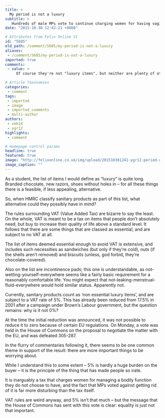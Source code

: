 ```yaml
---
title: >
  My period is not a luxury
subtitle: >
   Hundreds of male MPs vote to continue charging women for having vaginas
date: "2015-10-30 12:42:21 +0000"

# Attributes from Felix Online V1
id: "5685"
old_path: /comment/5685/my-period-is-not-a-luxury
aliases:
 - /comment/5685/my-period-is-not-a-luxury
imported: true
comments:
 - value: >
     Of course they're not "luxury items", but neither are plenty of other things also not zero-rated - it doesn't make sense to me periodically (no pun intended..) get cross about something being considered a luxury (which I don't believe is in the legislative language at all) rather than to just have a complete reform, like VATing everything (as many other countries do) and dropping the rate a bit accordingly. <br> <br>OTOH, good job ICU for making them not-sold-for-profit items in the Union shop earlier this year. That *does* make sense.,Hey there! I just wanted to ask if you ever have any issues with hackers? My last blog (wordpress) was hacked and I ended up losing months of hard work due to no data backup. Do you have any solutions to stop hackers? <br>cheap snapbacks http://www.twofangtu.cn,Lxcl6Y http://www.y7YwKx7Pm6OnyJvolbcwrWdoEnRF29pb.com,I value the information on your internet site. Thanks a bunch!. <br>FIFA 17 POINTS http://www.direfarebaciare.to.it/opere/cherryanna/nba-2k-mt-being-better-online-gaming-reliabl

# Article Taxonomies
categories:
 - comment
tags:
 - imported
 - image
 - imported_comments
 - multi-author
authors:
 - vmh14
 - ygr12
highlights:
 - comment

# Homepage control params
headline: true
featured: true
image: "http://felixonline.co.uk/img/upload/201510301241-ygr12-period-costume.jpg"
image_caption: ""
---
```


As a student, the list of items I would define as “luxury” is quite long. Branded chocolate, new razors, shoes without holes in – for all these things there is a feasible, if less appealing, alternative.

So, when HMRC classify sanitary products as part of this list, what alternative could they possibly have in mind?

The rules surrounding VAT (Value Added Tax) are bizarre to say the least. On the whole, VAT is meant to be a tax on items that people don’t absolutely need, but buy to increase their quality of life above a standard level. It follows that there are some things that are classed as essential, and are subject to no VAT at all.

The list of items deemed essential enough to avoid VAT is extensive, and includes such necessities as sandwiches (but only if they’re cold), nuts (if the shells aren’t removed) and biscuits (unless, god forbid, they’re chocolate-covered).

Also on the list are incontinence pads; this one is understandable, as not-wetting-yourself-everywhere seems like a fairly basic requirement for a reasonably comfortable life. You might expect that not-leaking-menstrual-fluid-everywhere would hold similar status. Apparently not.

Currently, sanitary products count as ‘non essential luxury items’, and are subject to a VAT rate of 5%. This has already been reduced from 17.5% in 2001 after a campaign under Brown’s Labour government, but the question remains: why is it not 0%?

At the time the initial reduction was announced, it was not possible to reduce it to zero because of certain EU regulations. On Monday, a vote was held in the House of Commons on the proposal to negotiate the matter with the EU, and was defeated 305-287.

In the flurry of commentaries following it, there seems to be one common theme in support of the result: there are more important things to be worrying about.

While I understand this to some extent – 5% is hardly a huge burden on the buyer – it is the principle of the thing that has made people so irate.

It is inarguably a tax that charges women for managing a bodily function they do not choose to have, and the fact that MPs voted against getting rid of it is far more disturbing than the tax itself.

VAT rules are weird anyway, and 5% isn’t that much – but the message that the House of Commons has sent with this vote is clear: equality is just not that important.
